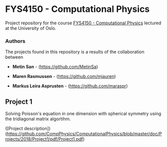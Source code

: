 # FYS4150 - Computational Physics
Project repository for the course [FYS4150 - Computational Physics](http://www.uio.no/studier/emner/matnat/fys/FYS3150/h18/index.html) lectured at the University of Oslo. 

### Authors
The projects found in this repository is a results of the collaboration between

* **Metin San** - (https://github.com/MetinSa)

* **Maren Rasmussen** - (https://github.com/mjauren)

* **Markus Leira Asprusten** - (https://github.com/maraspr)

## Project 1
Solving Poisson's equation in one dimension with spherical symmetry using the tridiagonal matrix algortihm.

([Project description])(https://github.com/CompPhysics/ComputationalPhysics/blob/master/doc/Projects/2018/Project1/pdf/Project1.pdf)


